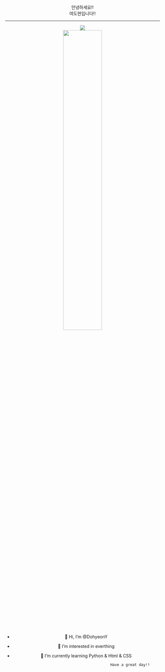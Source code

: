 <div align="center">
  안녕하세요!! 
</div>
<div align="center">
여도현입니다!!
</div>
<hr>

<div align="center">
  <a href="https://hits.seeyoufarm.com"><img src="https://hits.seeyoufarm.com/api/count/incr/badge.svg?url=https%3A%2F%2Fgithub.com%2FDohyeonY&count_bg=%23FFC8EF&title_bg=%23FF5757&icon=waze.svg&icon_color=%23FFF9F9&title=%EC%96%BC%EB%A7%88%EB%82%98+%EB%93%A4%EC%96%B4%EC%99%94%EC%A7%80%3F&edge_flat=false"/></a>
  <div>

<img width="50%" src="https://postfiles.pstatic.net/MjAyMjA4MTZfNjkg/MDAxNjYwNTgwNDQzODE1.uETem_Zp5APgJbLnR3nuydcSHnXh7-1l94ArewMaKQIg.SZWWdGMNXVfx_iIiKBLOawDv0EYhz0zjxdYlnrV747Ug.GIF.12duddnjsgl/Photos.gif?type=w580"/>









- 👋 Hi, I’m @DohyeonY
- 👀 I’m interested in everthing
- 🌱 I’m currently learning Python & Html & CSS


                                                    
                                              Have a great day!!
